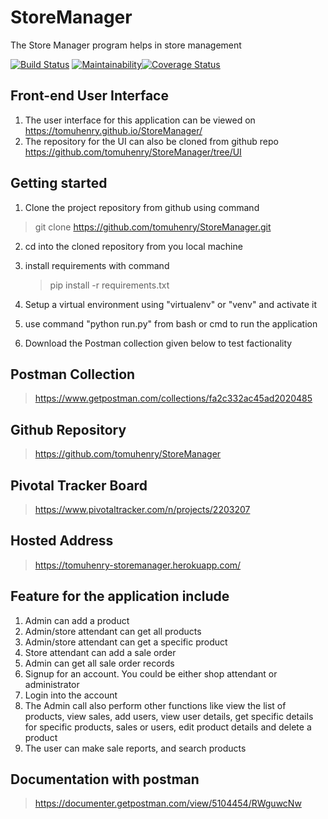 # StoreManager
The Store Manager program helps in store management


[![Build Status](https://travis-ci.org/tomuhenry/StoreManager.svg?branch=Challenge-3)](https://travis-ci.org/tomuhenry/StoreManager) [![Maintainability](https://api.codeclimate.com/v1/badges/9911fbacb5e0ded390b1/maintainability)](https://codeclimate.com/github/tomuhenry/StoreManager/maintainability)[![Coverage Status](https://coveralls.io/repos/github/tomuhenry/StoreManager/badge.svg?branch=Challenge-3)](https://coveralls.io/github/tomuhenry/StoreManager?branch=Challenge-3)
## Front-end User Interface

1. The user interface for this application can be viewed on https://tomuhenry.github.io/StoreManager/
2. The repository for the UI can also be cloned from github repo https://github.com/tomuhenry/StoreManager/tree/UI


## Getting started

1. Clone the project repository from github using command 
> git clone https://github.com/tomuhenry/StoreManager.git

2. cd into the cloned repository from you local machine

3. install requirements with command
    > pip install -r requirements.txt

4. Setup a virtual environment using "virtualenv" or "venv" and activate it

5. use command "python run.py" from bash or cmd to run the application

6. Download the Postman collection given below to test factionality

## Postman Collection
> https://www.getpostman.com/collections/fa2c332ac45ad2020485


## Github Repository

> https://github.com/tomuhenry/StoreManager

## Pivotal Tracker Board

> https://www.pivotaltracker.com/n/projects/2203207

## Hosted Address

> https://tomuhenry-storemanager.herokuapp.com/

## Feature for the application include
1. Admin can add a product
2. Admin/store attendant can get all products
3. Admin/store attendant can get a specific product
4. Store attendant can add a sale order
5. Admin can get all sale order records
6. Signup for an account. You could be either shop attendant or administrator
7. Login into the account
8. The Admin call also perform other functions like view the list of products, view sales, add users, view user details, get specific details for specific products, sales or users, edit product details and delete a product
5. The user can make sale reports, and search products


## Documentation with postman

> https://documenter.getpostman.com/view/5104454/RWguwcNw
